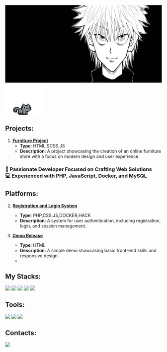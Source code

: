 <a href="https://github.com/Frayero4ek">
  <img src="https://github.com/Frayero4ek/Frayero4ek/blob/main/assets/3ae2be78c25d7ac62ca3e537dcc78bd9.jpg"height="250" width="850"/>
</a>

<a href="https://github.com/Frayero4ek/Frayero4ek/blob/main/assets/pixel-cat.gif">
  <img src="https://github.com/Frayero4ek/Frayero4ek/blob/main/assets/pixel-cat.gif" alt="Pixel Cat Sticker" width="130" height="100" />
</a>

 
## Projects:

1. **[Furniture Project](https://github.com/Frayero4ek/furniture-project)**  
   - **Type**: HTML,SCSS,JS 
   - **Description**: A project showcasing the creation of an online furniture store with a focus on modern design and user experience.
 



### 🚀 Passionate Developer Focused on Crafting Web Solutions<br>💻 Experienced with PHP, JavaScript, Docker, and MySQL


## Platforms:
 

2. **[Registration and Login System](https://github.com/Frayero4ek/Registration-and-Login-System)**  
   - **Type**: PHP,CSS,JS,DOCKER,HACK  
   - **Description**: A system for user authentication, including registration, login, and session management.

3. **[Demo Release](https://github.com/Frayero4ek/DemoRelease)**  
   - **Type**: HTML  
   - **Description**: A simple demo showcasing basic front-end skills and responsive design.
   - 
## My Stacks:
<div>
<img src="https://img.shields.io/badge/HTML-010101?style=for-the-badge&logo=html5&logoColor=yellow" />
<img src="https://img.shields.io/badge/CSS-010101?style=for-the-badge&logo=css3&logoColor=2965F1" />
<img src="https://img.shields.io/badge/JavaScript-010101?style=for-the-badge&logo=javascript&logoColor=yellow" />
<img src="https://img.shields.io/badge/TypeScript-010101?style=for-the-badge&logo=typescript&logoColor=3178C6" />
<img src="https://img.shields.io/badge/PHP-010101?style=for-the-badge&logo=php&logoColor=8892BF" />

<div/>


 
## Tools:
<div>
  <img src="https://img.shields.io/badge/Docker-010101?style=for-the-badge&logo=docker&logoColor=2496ED" />
  <img src="https://img.shields.io/badge/Git-010101?style=for-the-badge&logo=git&logoColor=F05032" />
  <img src="https://img.shields.io/badge/MySQL-010101?style=for-the-badge&logo=mysql&logoColor=4479A1" />

</div>

## Contacts:

<a href="https://t.me/LazyDevvv" target="_blank">
  <img src="https://img.shields.io/badge/Telegram-010101?style=for-the-badge&logo=telegram&logoColor=26A5E4" />
</a>

